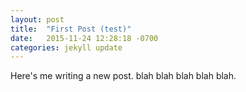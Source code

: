 ```yaml
---
layout: post
title:  "First Post (test)"
date:   2015-11-24 12:28:18 -0700
categories: jekyll update
---
```

Here's me writing a new post. blah blah blah blah blah.
